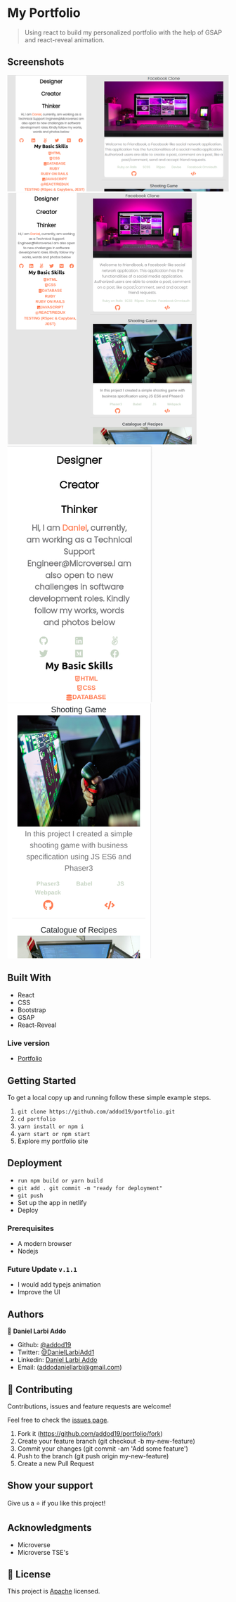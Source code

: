 # My Portfolio 

>  Using react to build my personalized portfolio with the help of GSAP and react-reveal animation.

## Screenshots

<img src="./first.png" alt="fist now">
<img src="./second.png" alt="fist now">
<img src="./third.png" alt="fist now">
<img src="./forth.png" alt="fist now">



## Built With

- React
- CSS
- Bootstrap
- GSAP
- React-Reveal



### Live version

* [Portfolio](www.daniellarbiaddo.com/)

## Getting Started

To get a local copy up and running follow these simple example steps.

1. ``` git clone https://github.com/addod19/portfolio.git ```
2. ``` cd portfolio ```
3. ``` yarn install or npm i ```
4. ``` yarn start or npm start ```
5. Explore my portfolio site

## Deployment

- ``` run npm build or yarn build ```
- ``` git add . git commit -m "ready for deployment" ```
- ``` git push ```
- Set up the app in netlify
- Deploy 

### Prerequisites

- A modern browser
- Nodejs

### Future Update ```v.1.1```

- I would add typejs animation
- Improve the UI

## Authors

👤 **Daniel Larbi Addo**

- Github: [@addod19](https://github.com/addod19)
- Twitter: [@DanielLarbiAdd1](https://twitter.com/DanielLarbiAdd1)
- Linkedin: [Daniel Larbi Addo](https://linkedin.com/in/daniel-larbi-addo/)
- Email: (addodaniellarbi@gmail.com)


## 🤝 Contributing

Contributions, issues and feature requests are welcome!

Feel free to check the [issues page](https://github.com/addod19/portfolio/issues).


1. Fork it (https://github.com/addod19/portfolio/fork)
2. Create your feature branch (git checkout -b my-new-feature)
3. Commit your changes (git commit -am 'Add some feature')
4. Push to the branch (git push origin my-new-feature)
5. Create a new Pull Request

## Show your support

Give us a ⭐️ if you like this project!

## Acknowledgments

- Microverse
- Microverse TSE's


## 📝 License

This project is [Apache](lic.url) licensed.
